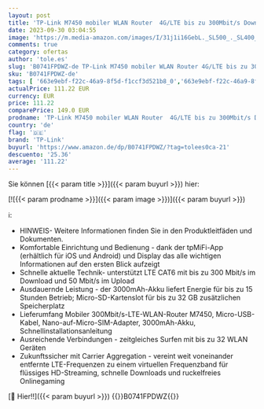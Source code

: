 ```yaml
---
layout: post
title: 'TP-Link M7450 mobiler WLAN Router  4G/LTE bis zu 300Mbit/s Download/ 50Mbit/s Upload  Hotspot  Cat6  3000mAh Akku  LCD Display  kompatibel mit allen europäischen SIM Karten  schwarz/silber'
date: 2023-09-30 03:04:55
image: 'https://m.media-amazon.com/images/I/31j1i16GebL._SL500_._SL400_.jpg'
comments: true
category: ofertas
author: 'tole.es'
slug: 'B0741FPDWZ-de TP-Link M7450 mobiler WLAN Router 4G/LTE bis zu 300Mbit/s...'
sku: 'B0741FPDWZ-de'
tags: [ '663e9ebf-f22c-46a9-8f5d-f1ccf3d521b8_0','663e9ebf-f22c-46a9-8f5d-f1ccf3d521b8_3701','Aktion: mobilcom-debitel SIM-Karten gratis dazu','Arborist Merchandising Root','Computer & Zubehör','Computer & Zubehör: Produkte mit Umwelt-Label','Elektronik & Foto','Mobiles Internet','Netzwerkgeräte','Self Service','Special Features Stores','TP-Link','a4cbee59-f823-40fe-831a-7de64f655f6f_0','a4cbee59-f823-40fe-831a-7de64f655f6f_1301','a4cbee59-f823-40fe-831a-7de64f655f6f_2701','tp-link','🇩🇪', ]
actualPrice: 111.22 EUR
currency: EUR
price: 111.22
comparePrice: 149.0 EUR
prodname: 'TP-Link M7450 mobiler WLAN Router  4G/LTE bis zu 300Mbit/s Download/ 50Mbit/s Upload  Hotspot  Cat6  3000mAh Akku  LCD Display  kompatibel mit allen europäischen SIM Karten  schwarz/silber'
country: 'de'
flag: '🇩🇪'
brand: 'TP-Link'
buyurl: 'https://www.amazon.de/dp/B0741FPDWZ/?tag=tolees0ca-21'
descuento: '25.36'
average: '111.22'
---
```


Sie können [{{< param title >}}]({{< param buyurl >}}) hier:

[![{{< param prodname >}}]({{< param image >}})]({{< param buyurl >}})

ℹ️:

- HINWEIS- Weitere Informationen finden Sie in den Produktleitfäden und Dokumenten.
- Komfortable Einrichtung und Bedienung - dank der tpMiFi-App (erhältlich für iOS und Android) und Display das alle wichtigen Informationen auf den ersten Blick aufzeigt
- Schnelle aktuelle Technik- unterstützt LTE CAT6 mit bis zu 300 Mbit/s im Download und 50 Mbit/s im Upload
- Ausdauernde Leistung - der 3000mAh-Akku liefert Energie für bis zu 15 Stunden Betrieb; Micro-SD-Kartenslot für bis zu 32 GB zusätzlichen Speicherplatz
- Lieferumfang Mobiler 300Mbit/s-LTE-WLAN-Router M7450, Micro-USB-Kabel, Nano-auf-Micro-SIM-Adapter, 3000mAh-Akku, Schnellinstallationsanleitung
- Ausreichende Verbindungen - zeitgleiches Surfen mit bis zu 32 WLAN Geräten
- Zukunftssicher mit Carrier Aggregation - vereint weit voneinander entfernte LTE-Frequenzen zu einem virtuellen Frequenzband für flüssiges HD-Streaming, schnelle Downloads und ruckelfreies Onlinegaming

[🛒 Hier!!]({{< param buyurl >}})
{{<world>}}B0741FPDWZ{{</world>}}
